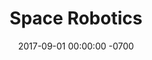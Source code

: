 ---
layout: slide
title:  "Space Robotics"
img: "Freeflyers-slider_s.jpg"
date:   2017-09-01 00:00:00 -0700
alt_text: "Space Robotics"
---